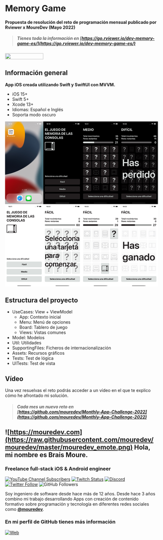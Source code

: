 # Memory Game
#### Propuesta de resolución del reto de programación mensual publicado por Rviewer x MoureDev (Mayo 2022)
> ##### Tienes toda la información en [https://go.rviewer.io/dev-memory-game-es/](https://go.rviewer.io/dev-memory-game-es/)

<a href="https://go.rviewer.io/dev-memory-game-es/"><img src="https://raw.githubusercontent.com/mouredev/Monthly-App-Challenge-2022/main/Rviewer/mouredev_rviewer_memorygame.png" style="height: 50%; width:50%;"/></a>

## Información general

**App iOS creada utilizando Swift y SwiftUI con MVVM.**

* iOS 15+
* Swift 5+
* Xcode 13+
* Idiomas: Español e Inglés
* Soporta modo oscuro

![](./preview.jpg)

## Estructura del proyecto

* UseCases: View + ViewModel
	* App: Contexto inicial
	* Menu: Menú de opciones
	* Board: Tablero de juego
	* Views: Vistas comunes
* Model: Modelos
* Util: Utilidades
* SupportingFiles: Ficheros de internacionalización
* Assets: Recursos gráficos
* Tests: Test de lógica
* UITests: Test de vista

## Vídeo

Una vez resuelvas el reto podrás acceder a un vídeo en el que te explico cómo he afrontado mi solución.

> ##### Cada mes un nuevo reto en [https://github.com/mouredev/Monthly-App-Challenge-2022](https://github.com/mouredev/Monthly-App-Challenge-2022)

## ![https://mouredev.com](https://raw.githubusercontent.com/mouredev/mouredev/master/mouredev_emote.png) Hola, mi nombre es Brais Moure.
### Freelance full-stack iOS & Android engineer

[![YouTube Channel Subscribers](https://img.shields.io/youtube/channel/subscribers/UCxPD7bsocoAMq8Dj18kmGyQ?style=social)](https://youtube.com/mouredevapps?sub_confirmation=1)
[![Twitch Status](https://img.shields.io/twitch/status/mouredev?style=social)](https://twitch.com/mouredev)
[![Discord](https://img.shields.io/discord/729672926432985098?style=social&label=Discord&logo=discord)](https://mouredev.com/discord)
[![Twitter Follow](https://img.shields.io/twitter/follow/mouredev?style=social)](https://twitter.com/mouredev)
![GitHub Followers](https://img.shields.io/github/followers/mouredev?style=social)

Soy ingeniero de software desde hace más de 12 años. Desde hace 3 años combino mi trabajo desarrollando Apps con creación de contenido formativo sobre programación y tecnología en diferentes redes sociales como **[@mouredev](https://moure.dev)**.

### En mi perfil de GitHub tienes más información

[![Web](https://img.shields.io/badge/GitHub-MoureDev-14a1f0?style=for-the-badge&logo=github&logoColor=white&labelColor=101010)](https://github.com/mouredev)
